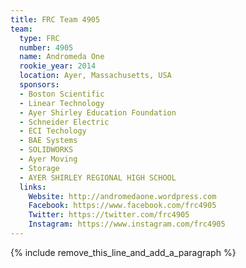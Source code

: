 ```yaml
---
title: FRC Team 4905
team:
  type: FRC
  number: 4905
  name: Andromeda One
  rookie_year: 2014
  location: Ayer, Massachusetts, USA
  sponsors:
  - Boston Scientific
  - Linear Technology
  - Ayer Shirley Education Foundation
  - Schneider Electric
  - ECI Techology
  - BAE Systems
  - SOLIDWORKS
  - Ayer Moving
  - Storage
  - AYER SHIRLEY REGIONAL HIGH SCHOOL
  links:
    Website: http://andromedaone.wordpress.com
    Facebook: https://www.facebook.com/frc4905
    Twitter: https://twitter.com/frc4905
    Instagram: https://www.instagram.com/frc4905
---
```


{% include remove_this_line_and_add_a_paragraph %}